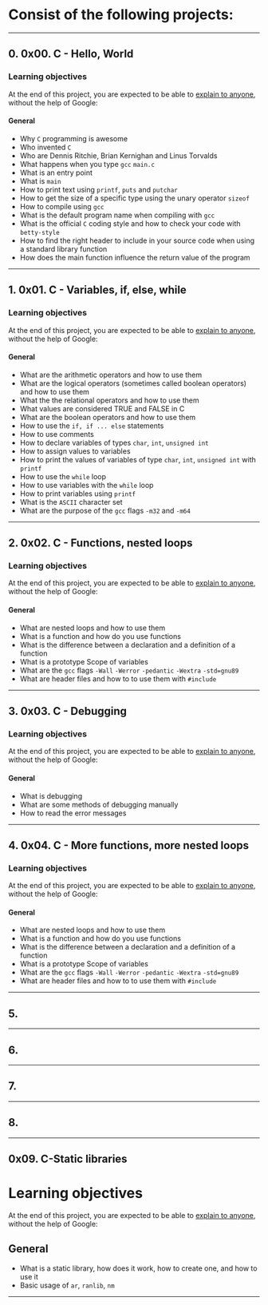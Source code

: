 # Consist of the following projects: #

-------------------------------------------------------------------------------

## 0. 0x00. C - Hello, World ##

### Learning objectives ###
At the end of this project, you are expected to be able to [explain to anyone](https://fs.blog/feynman-learning-technique/?fbclid=IwAR2K5_BGPVo0QjJXkOIIqNsqcXK4lTskPWJvA0asKQIGtCPWaQBdKmj1Ztg), without the help of Google:

#### General ####
- Why `C` programming is awesome
- Who invented `C`
- Who are Dennis Ritchie, Brian Kernighan and Linus Torvalds
- What happens when you type `gcc` `main.c`
- What is an entry point
- What is `main`
- How to print text using `printf`, `puts` and `putchar`
- How to get the size of a specific type using the unary operator `sizeof`
- How to compile using `gcc`
- What is the default program name when compiling with `gcc`
- What is the official `C` coding style and how to check your code with `betty-style`
- How to find the right header to include in your source code when using a standard library function
- How does the main function influence the return value of the program

-------------------------------------------------------------------------------

## 1. 0x01. C - Variables, if, else, while ##

### Learning objectives ###
At the end of this project, you are expected to be able to [explain to anyone](https://fs.blog/feynman-learning-technique/?fbclid=IwAR2K5_BGPVo0QjJXkOIIqNsqcXK4lTskPWJvA0asKQIGtCPWaQBdKmj1Ztg), without the help of Google:

#### General ####
- What are the arithmetic operators and how to use them
- What are the logical operators (sometimes called boolean operators) and how to use them
- What the the relational operators and how to use them
- What values are considered TRUE and FALSE in C
- What are the boolean operators and how to use them
- How to use the `if, if ... else` statements
- How to use comments
- How to declare variables of types `char`, `int`, `unsigned int`
- How to assign values to variables
- How to print the values of variables of type `char`, `int`, `unsigned int` with `printf`
- How to use the `while` loop
- How to use variables with the `while` loop
- How to print variables using `printf`
- What is the `ASCII` character set
- What are the purpose of the `gcc` flags `-m32` and `-m64`

-------------------------------------------------------------------------------


## 2. 0x02. C - Functions, nested loops ##

### Learning objectives ###
At the end of this project, you are expected to be able to [explain to anyone](https://fs.blog/feynman-learning-technique/?fbclid=IwAR2K5_BGPVo0QjJXkOIIqNsqcXK4lTskPWJvA0asKQIGtCPWaQBdKmj1Ztg), without the help of Google:

#### General ####
- What are nested loops and how to use them
- What is a function and how do you use functions
- What is the difference between a declaration and a definition of a function
- What is a prototype
Scope of variables
- What are the `gcc` flags `-Wall` `-Werror` `-pedantic` `-Wextra` `-std=gnu89`
- What are header files and how to to use them with `#include`

-------------------------------------------------------------------------------

## 3. 0x03. C - Debugging ##

### Learning objectives ###
At the end of this project, you are expected to be able to [explain to anyone](https://fs.blog/feynman-learning-technique/?fbclid=IwAR2K5_BGPVo0QjJXkOIIqNsqcXK4lTskPWJvA0asKQIGtCPWaQBdKmj1Ztg), without the help of Google:

#### General ####
- What is debugging
- What are some methods of debugging manually
- How to read the error messages

-------------------------------------------------------------------------------

## 4. 0x04. C - More functions, more nested loops ##

### Learning objectives ###
At the end of this project, you are expected to be able to [explain to anyone](https://fs.blog/feynman-learning-technique/?fbclid=IwAR2K5_BGPVo0QjJXkOIIqNsqcXK4lTskPWJvA0asKQIGtCPWaQBdKmj1Ztg), without the help of Google:

#### General ####
- What are nested loops and how to use them
- What is a function and how do you use functions
- What is the difference between a declaration and a definition of a function
- What is a prototype
Scope of variables
- What are the `gcc` flags `-Wall` `-Werror` `-pedantic` `-Wextra` `-std=gnu89`
- What are header files and how to to use them with `#include`

-------------------------------------------------------------------------------

## 5. ##

-------------------------------------------------------------------------------

## 6. ##

-------------------------------------------------------------------------------

## 7. ##

-------------------------------------------------------------------------------

## 8. ##

-------------------------------------------------------------------------------

## 0x09. C-Static libraries ##

# Learning objectives
At the end of this project, you are expected to be able to [explain to anyone](https://fs.blog/feynman-learning-technique/?fbclid=IwAR2K5_BGPVo0QjJXkOIIqNsqcXK4lTskPWJvA0asKQIGtCPWaQBdKmj1Ztg), without the help of Google:

## General

- What is a static library, how does it work, how to create one, and how to use it
- Basic usage of `ar`, `ranlib`, `nm`

-------------------------------------------------------------------------------
